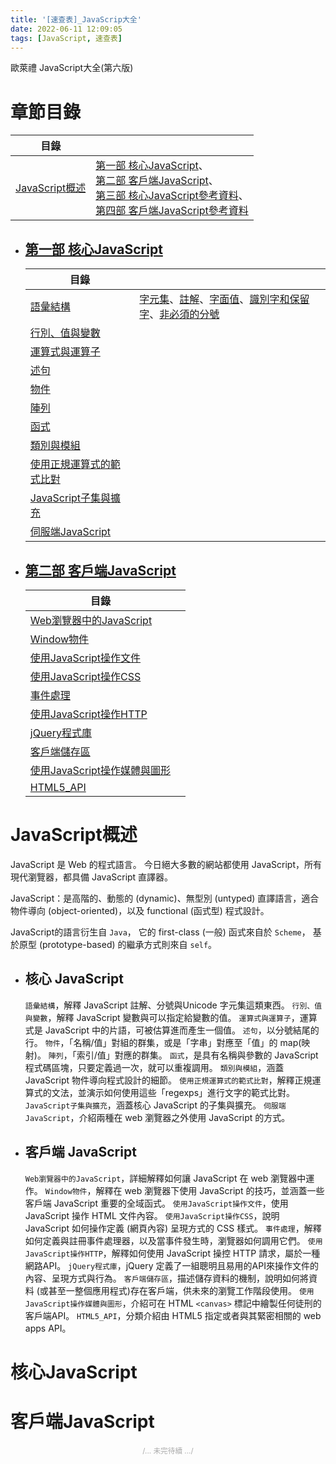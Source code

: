 ```yaml
---
title: '[速查表]_JavaScrip大全'
date: 2022-06-11 12:09:05
tags: [JavaScript, 速查表]
---
```


歐萊禮 JavaScript大全(第六版)

<!-- more -->

# 章節目錄
  | 目錄 |  |
  |-----|-----|
  |[JavaScript概述](#JavaScript概述)| [第一部 核心JavaScript](#核心JavaScript)、<br>[第二部 客戶端JavaScript](#客戶端JavaScript)、<br>[第三部 核心JavaScript參考資料](#核心JavaScript參考資料)、<br>[第四部 客戶端JavaScript參考資料](#客戶端JavaScript參考資料)|

  - ## [第一部 核心JavaScript](#核心JavaScript)
    | 目錄 |  |
    |-----|-----|
    |[語彙結構](#語彙結構)| [字元集](#字元集)、[註解](#註解)、[字面值](#字面值)、[識別字和保留字](#識別字和保留字)、[非必須的分號](#非必須的分號) |
    |[行別、值與變數](#行別、值與變數)| |
    |[運算式與運算子](#運算式與運算子)| |
    |[述句](#述句)| |
    |[物件](#物件)| |
    |[陣列](#陣列)| |
    |[函式](#函式)| |
    |[類別與模組](#類別與模組)| |
    |[使用正規運算式的範式比對](#使用正規運算式的範式比對)| |
    |[JavaScript子集與擴充](#JavaScript子集與擴充)| |
    |[伺服端JavaScript](#伺服端JavaScript)| |

  - ## [第二部 客戶端JavaScript](#客戶端JavaScript)
    | 目錄 |  |
    |-----|-----|
    |[Web瀏覽器中的JavaScript](#Web瀏覽器中的JavaScript)| |
    |[Window物件](#Window物件)| |
    |[使用JavaScript操作文件](#使用JavaScript操作文件)| |
    |[使用JavaScript操作CSS](#使用JavaScript操作CSS)| |
    |[事件處理](#事件處理)| |
    |[使用JavaScript操作HTTP](#使用JavaScript操作HTTP)| |
    |[jQuery程式庫](#jQuery程式庫)| |
    |[客戶端儲存區](#客戶端儲存區)| |
    |[使用JavaScript操作媒體與圖形](#使用JavaScript操作媒體與圖形)| |
    |[HTML5_API](#HTML5_API)| |
  
# JavaScript概述
  JavaScript 是 Web 的程式語言。
  今日絕大多數的網站都使用 JavaScript，所有現代瀏覽器，都具備 JavaScript 直譯器。

  JavaScript：是高階的、動態的 (dynamic)、無型別 (untyped) 直譯語言，適合物件導向 (object-oriented)，以及 functional (函式型) 程式設計。

  JavaScript的語言衍生自 `Java`，
  它的 first-class (一般) 函式來自於 `Scheme`，
  基於原型 (prototype-based) 的繼承方式則來自 `self`。
  - ## 核心 JavaScript
    `語彙結構`，解釋 JavaScript 註解、分號與Unicode 字元集這類東西。
    `行別、值與變數`，解釋 JavaScript 變數與可以指定給變數的值。
    `運算式與運算子`，運算式是 JavaScript 中的片語，可被估算進而產生一個值。
    `述句`，以分號結尾的行。
    `物件`，「名稱/值」對組的群集，或是「字串」對應至「值」的 map(映射)。
    `陣列`，「索引/值」對應的群集。
    `函式`，是具有名稱與參數的 JavaScript 程式碼區塊，只要定義過一次，就可以重複調用。
    `類別與模組`，涵蓋 JavaScript 物件導向程式設計的細節。
    `使用正規運算式的範式比對`，解釋正規運算式的文法，並演示如何使用這些「regexps」進行文字的範式比對。
    `JavaScript子集與擴充`，涵蓋核心 JavaScript 的子集與擴充。
    `伺服端JavaScript`，介紹兩種在 web 瀏覽器之外使用 JavaScript 的方式。
  - ## 客戶端 JavaScript
    `Web瀏覽器中的JavaScript`，詳細解釋如何讓 JavaScript 在 web 瀏覽器中運作。
    `Window物件`，解釋在 web 瀏覽器下使用 JavaScript 的技巧，並涵蓋一些客戶端 JavaScript 重要的全域函式。
    `使用JavaScript操作文件`，使用 JavaScript 操作 HTML 文件內容。
    `使用JavaScript操作CSS`，說明 JavaScript 如何操作定義 (網頁內容) 呈現方式的 CSS 樣式。
    `事件處理`，解釋如何定義與註冊事件處理器，以及當事件發生時，瀏覽器如何調用它們。
    `使用JavaScript操作HTTP`，解釋如何使用 JavaScript 操控 HTTP 請求，屬於一種網路API。
    `jQuery程式庫`，jQuery 定義了一組聰明且易用的API來操作文件的內容、呈現方式與行為。
    `客戶端儲存區`，描述儲存資料的機制，說明如何將資料 (或甚至一整個應用程式)存在客戶端，供未來的瀏覽工作階段使用。
    `使用JavaScript操作媒體與圖形`，介紹可在 HTML `<canvas>` 標記中繪製任何徒刑的客戶端API。
    `HTML5_API`，分類介紹由 HTML5 指定或者與其緊密相關的 web apps API。

# 核心JavaScript

# 客戶端JavaScript

  <div style="text-align: center; color:#aaa;"><small>/... 未完待續 .../</small></div>